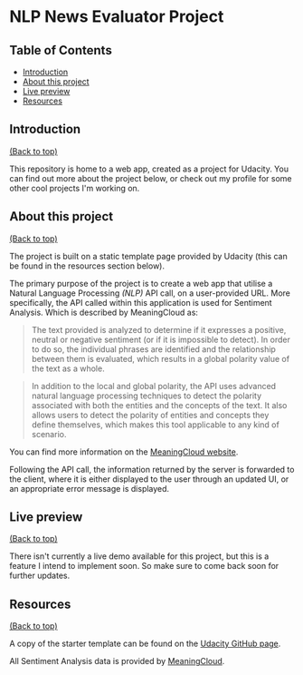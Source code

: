 # NLP News Evaluator Project

## Table of Contents

* [Introduction](#introduction)
* [About this project](#about-this-project)
* [Live preview](#live-preview)
* [Resources](#resources)

## Introduction
[(Back to top)](#table-of-contents)

This repository is home to a web app, created as a project for Udacity.
You can find out more about the project below, or check out my profile for some other cool projects I'm working on.

## About this project
[(Back to top)](#table-of-contents)

The project is built on a static template page provided by Udacity (this can be found in the resources section below).

The primary purpose of the project is to create a web app that utilise a Natural Language Processing *(NLP)* API call, on a user-provided URL. More specifically, the API called within this application is used for Sentiment Analysis. Which is described by MeaningCloud as: 

>The text provided is analyzed to determine if it expresses a positive, neutral or negative sentiment (or if it is impossible to detect). In order to do so, the individual phrases are identified and the relationship between them is evaluated, which results in a global polarity value of the text as a whole.

>In addition to the local and global polarity, the API uses advanced natural language processing techniques to detect the polarity associated with both the entities and the concepts of the text. It also allows users to detect the polarity of entities and concepts they define themselves, which makes this tool applicable to any kind of scenario.

You can find more information on the [MeaningCloud website](https://www.meaningcloud.com/products/sentiment-analysis).

Following the API call, the information returned by the server is forwarded to the client, where it is either displayed to the user through an updated UI, or an appropriate error message is displayed.

## Live preview
[(Back to top)](#table-of-contents)

There isn't currently a live demo available for this project, but this is a feature I intend to implement soon. So make sure to come back soon for further updates.


## Resources
[(Back to top)](#table-of-contents)

A copy of the starter template can be found on the [Udacity GitHub page](https://github.com/udacity/fend/tree/refresh-2019/projects/evaluate-news-nlp).

All Sentiment Analysis data is provided by [MeaningCloud](https://www.meaningcloud.com/).
